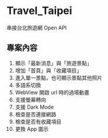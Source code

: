 # Travel_Taipei
串接台北旅遊網 Open API
## 專案內容
1. 顯示「最新消息」與「旅遊景點」 
2. 增加「首頁」與「收藏項目」
3. 進入單一景點，也可顯示景點其他照片
4. 多語系切換
5. WebView 開啟 url 時的過場動畫
6. 支援螢幕轉向
7. 支援 Dark Mode
8. 檢查是否連接網路
9. 檢查是否有收藏項目
10. 更換 App 圖示
